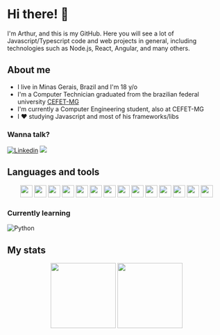# Hi there! 👋
 I'm Arthur, and this is my GitHub. Here you will see a lot of Javascript/Typescript code and web projects in general, including technologies such as Node.js, React, Angular, and many others.

## About me
- I live in Minas Gerais, Brazil and I'm 18 y/o
- I'm a Computer Technician graduated from the brazilian federal university [CEFET-MG](https://www.cefetmg.br/)
- I'm currently a Computer Engineering student, also at CEFET-MG
- I :heart: studying Javascript and most of his frameworks/libs

### Wanna talk?
[![Linkedin](https://img.shields.io/badge/linkedin-%230077B5.svg?style=for-the-badge&logo=linkedin&logoColor=white)](https://www.linkedin.com/in/arthur-costa-6407b01a2/)
[![](https://img.shields.io/badge/Gmail-D14836?style=for-the-badge&logo=gmail&logoColor=white)](mailto:arthursouza.info@gmail.com)

## Languages and tools
<div align="center">
 <img src="https://img.shields.io/badge/javascript-%23323330.svg?style=for-the-badge&logo=javascript&logoColor=%23F7DF1E" height="28"/>
 <img src="https://img.shields.io/badge/typescript-%23007ACC.svg?style=for-the-badge&logo=typescript&logoColor=white" height="28"/>
 <img src="https://img.shields.io/badge/angular-%23DD0031.svg?style=for-the-badge&logo=angular&logoColor=white" height="28"/>
 <img src="https://img.shields.io/badge/react-%2320232a.svg?style=for-the-badge&logo=react&logoColor=%2361DAFB" height="28"/>
 <img src="https://img.shields.io/badge/SASS-hotpink.svg?style=for-the-badge&logo=SASS&logoColor=white" height="28"/>
 <img src="https://img.shields.io/badge/express.js-%23404d59.svg?style=for-the-badge&logo=express&logoColor=%2361DAFB" height="28"/>
 <img src="https://img.shields.io/badge/Next-black?style=for-the-badge&logo=next.js&logoColor=white" height="28"/>
 <img src="https://img.shields.io/badge/MongoDB-%234ea94b.svg?style=for-the-badge&logo=mongodb&logoColor=white" height="28"/>
 <img src="https://img.shields.io/badge/mysql-%2300f.svg?style=for-the-badge&logo=mysql&logoColor=white" height="28"/>
 <img src="https://img.shields.io/badge/php-%23777BB4.svg?style=for-the-badge&logo=php&logoColor=white" height="28"/>
 <img src="https://img.shields.io/badge/laravel-%23FF2D20.svg?style=for-the-badge&logo=laravel&logoColor=white" height="28"/>
 <img src="https://img.shields.io/badge/c-%2300599C.svg?style=for-the-badge&logo=c&logoColor=white" height="28"/>
 <img src="https://img.shields.io/badge/java-%23ED8B00.svg?style=for-the-badge&logo=java&logoColo" height="28"/>
 <img src="https://img.shields.io/badge/git-%23F05033.svg?style=for-the-badge&logo=git&logoColor=white" height="28"/>
</div>

### Currently learning
![Python](https://img.shields.io/badge/python-3670A0?style=for-the-badge&logo=python&logoColor=ffdd54)

## My stats
<div align="center">
  <img src="https://github-readme-stats.vercel.app/api/top-langs/?username=ArthurSouzaC&show_icons=true&theme=radical&layout=compact&exclude_repo=cidadao-de-olho" height="150"/>
  <img src="https://github-readme-stats.vercel.app/api?username=ArthurSouzaC&show_icons=true&theme=radical" height="150"/>
</div>
